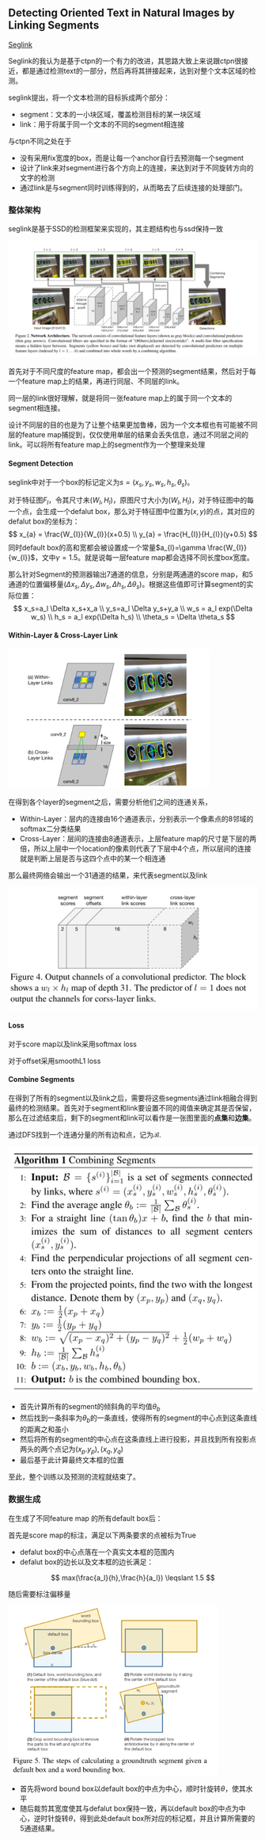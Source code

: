 ## Detecting Oriented Text in Natural Images by Linking Segments

[Seglink](https://arxiv.org/pdf/1703.06520.pdf)

Seglink的我认为是基于ctpn的一个有力的改进，其思路大致上来说跟ctpn很接近，都是通过检测text的一部分，然后再将其拼接起来，达到对整个文本区域的检测。

seglink提出，将一个文本检测的目标拆成两个部分：

- segment：文本的一小块区域，覆盖检测目标的某一块区域
- link：用于将属于同一个文本的不同的segment相连接

与ctpn不同之处在于

- 没有采用fix宽度的box，而是让每一个anchor自行去预测每一个segment
- 设计了link来对segment进行各个方向上的连接，来达到对于不同旋转方向的文字的检测
- 通过link是与segment同时训练得到的，从而略去了后续连接的处理部门。

### 整体架构

seglink是基于SSD的检测框架来实现的，其主题结构也与ssd保持一致

<img src="_assets\seglink-arch.png" style="zoom:80%;" />

首先对于不同尺度的feature map，都会出一个预测的segment结果，然后对于每一个feature map上的结果，再进行同层、不同层的link。

同一层的link很好理解，就是将同一张feature map上的属于同一个文本的segment相连接。

设计不同层的目的也是为了让整个结果更加鲁棒，因为一个文本框也有可能被不同层的feature map捕捉到，仅仅使用单层的结果会丢失信息，通过不同层之间的link。可以将所有feature map上的segment作为一个整理来处理

#### Segment Detection

seglink中对于一个box的标记定义为$s=(x_{s},y_{s},w_{s},h_{s},\theta_{s})$。

对于特征图$F_{l}$，令其尺寸未$(W_{l},H_{l})$，原图尺寸大小为$(W_{I},H_{I})$，对于特征图中的每一个点，会生成一个defalut box，那么对于特征图中位置为$(x, y)$的点，其对应的defalut box的坐标为：
$$
x_{a} = \frac{W_{I}}{W_{l}}(x+0.5) \\
y_{a} = \frac{H_{I}}{H_{l}}(y+0.5)
$$
同时default box的高和宽都会被设置成一个常量$a_{l}=\gamma \frac{W_{I}}{w_{l}}$，文中$\gamma=1.5$。就是说每一层feature map都会选择不同长度box宽度。

那么针对Segment的预测器输出7通道的信息，分别是两通道的score map，和5通道的位置偏移量$(\Delta x_s,\Delta y_s,\Delta w_s,\Delta h_s,\Delta \theta_s)$。根据这些值即可计算segment的实际位置：
$$
x_s=a_l \Delta x_s+x_a \\
y_s=a_l \Delta y_s+y_a \\
w_s = a_l exp(\Delta w_s) \\
h_s = a_l exp(\Delta h_s) \\
\theta_s = \Delta \theta_s
$$

#### Within-Layer &  Cross-Layer Link

<img src="_assets\seglink-link.png" style="zoom: 80%;" />

在得到各个layer的segment之后，需要分析他们之间的连通关系，

- Within-Layer：层内的连接由16个通道表示，分别表示一个像素点的8邻域的softmax二分类结果
- Cross-Layer：层间的连接由8通道表示，上层feature map的尺寸是下层的两倍，所以上层中一个location的像素则代表了下层中4个点，所以层间的连接就是判断上层是否与这四个点中的某一个相连通

那么最终网络会输出一个31通道的结果，来代表segment以及link

<img src="_assets\seglink-output.png"  />

#### Loss

对于score map以及link采用softmax loss

对于offset采用smoothL1 loss

#### Combine Segments

在得到了所有的segment以及link之后，需要将这些segments通过link相融合得到最终的检测结果。首先对于segment和link要设置不同的阈值来确定其是否保留，那么在过滤结束后，剩下的segment和link可以看作是一张图里面的**点集**和**边集**。

通过DFS找到一个连通分量的所有边和点，记为$\mathcal{B}$.

<img src="_assets\seglink-combine.png"  />

- 首先计算所有的segment的倾斜角的平均值$\theta_b$
- 然后找到一条斜率为$\theta_b$的一条直线，使得所有的segment的中心点到这条直线的距离之和虽小
- 然后将所有的segment的中心点在这条直线上进行投影，并且找到所有投影点两头的两个点记为$(x_p.y_p),(x_q,y_q)$
- 最后基于此计算最终文本框的位置

至此，整个训练以及预测的流程就结束了。

### 数据生成

在生成了不同feature map 的所有default box后：

首先是score map的标注，满足以下两条要求的点被标为True

- defalut box的中心点落在一个真实文本框的范围内
- defalut box的边长以及文本框的边长满足：

$$
max(\frac{a_l}{h},\frac{h}{a_l}) \leqslant 1.5
$$



随后需要标注偏移量

<img src="_assets\seglink-gt.png" style="zoom:80%;" />

- 首先将word bound box以default box的中点为中心，顺时针旋转$\theta$，使其水平
- 随后裁剪其宽度使其与defalut box保持一致，再以default box的中点为中心，逆时针旋转$\theta$，得到此处default box所对应的标记框，并且计算所需要的5通道结果。